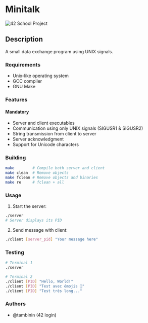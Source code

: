 # Minitalk
![42 School Project](https://img.shields.io/badge/42-Project-white?style=flat&logo=42&color=000)

## Description
A small data exchange program using UNIX signals.

### Requirements
- Unix-like operating system
- GCC compiler
- GNU Make

### Features
#### Mandatory
- Server and client executables
- Communication using only UNIX signals (SIGUSR1 & SIGUSR2)
- String transmission from client to server
- Server acknowledgment
- Support for Unicode characters

### Building
```bash
make        # Compile both server and client
make clean  # Remove objects
make fclean # Remove objects and binaries
make re     # fclean + all
```

### Usage
1. Start the server:
```bash
./server
# Server displays its PID
```

2. Send message with client:
```bash
./client [server_pid] "Your message here"
```

### Testing
```bash
# Terminal 1
./server

# Terminal 2
./client [PID] "Hello, World!"
./client [PID] "Test avec émojis 👋"
./client [PID] "Test très long..."
```

### Authors
- @tambinin (42 login)
